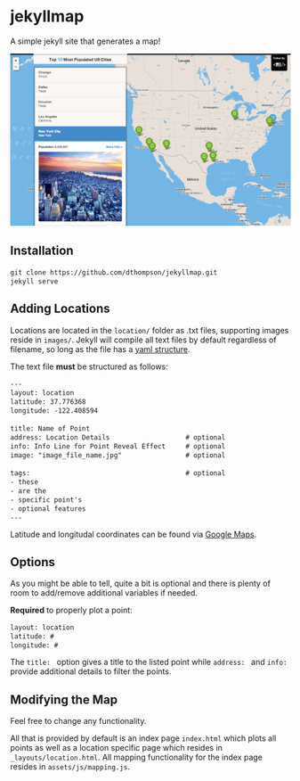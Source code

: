 jekyllmap
=========

A simple jekyll site that generates a map!

![ScreenShot](example.png)

Installation
-------------
    git clone https://github.com/dthompson/jekyllmap.git
    jekyll serve

Adding Locations
-----------------
Locations are located in the `location/` folder as .txt files, supporting images reside in `images/`. Jekyll will compile all text files by default regardless of filename, so long as the file has a [yaml structure](http://rhnh.net/2011/01/31/yaml-tutorial).

The text file **must** be structured as follows:

    ---
    layout: location
    latitude: 37.776368
    longitude: -122.408594

    title: Name of Point
    address: Location Details					# optional
    info: Info Line for Point Reveal Effect 	# optional
    image: "image_file_name.jpg"				# optional

    tags:										# optional
    - these
    - are the
    - specific point's
    - optional features
    ---

Latitude and longitudal coordinates can be found via [Google Maps](http://universimmedia.pagesperso-orange.fr/geo/loc.htm).


Options
---------
As you might be able to tell, quite a bit is optional and there is plenty of room to add/remove additional variables if needed.

**Required** to properly plot a point:

    layout: location
    latitude: #
    longitude: #

The `title: ` option gives a title to the listed point while `address: ` and `info: ` provide additional details to filter the points.


Modifying the Map
------------------
Feel free to change any functionality. 

All that is provided by default is an index page `index.html` which plots all points as well as a location specific page which resides in `_layouts/location.html`. All mapping functionality for the index page resides in `assets/js/mapping.js`.